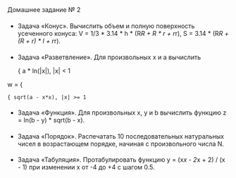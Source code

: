 ##
Домашнее задание № 2


####
- Задача «Конус». Вычислить объем и полную поверхность усеченного конуса:
V = 1/3 * 3.14 * h * (R*R + R * r + r*r),
S = 3.14 * (R*R + (R + r) * l + r*r).


####
- Задача «Разветвление». Для произвольных x и a вычислить


    { a * ln(|x|), |x| < 1

w = {

    { sqrt(a - x*x), |x| >= 1


####
- Задача «Функция». Для произвольных x, y и b вычислить функцию z = ln(b - y) * sqrt(b - x).



####
- Задача «Порядок». Распечатать 10 последовательных натуральных чисел в возрастающем порядке, начиная с
произвольного числа N.


####
- Задача «Табуляция». Протабулировать функцию y = (x*x - 2*x + 2) / (x - 1) при изменении x от -4 до +4 с шагом 0.5. 
